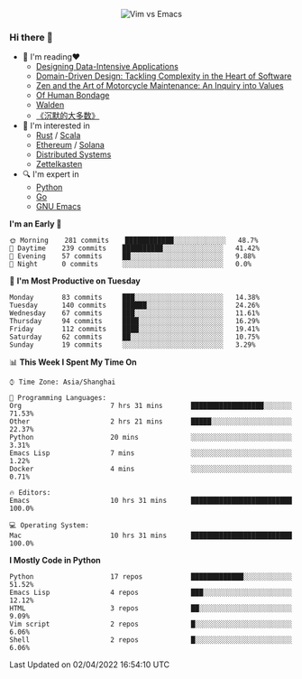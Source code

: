 <p align="center">
    <img src="https://gist.githubusercontent.com/coldnight/e696baffb094e71c96cb302118878eae/raw/40ea5053a6f66cc65f90f437e4173497da225958/banner.gif" alt="Vim vs Emacs" />
</p>

### Hi there 👋

- 📖 I'm reading❤️
    + [Designing Data-Intensive Applications](https://www.oreilly.com/library/view/designing-data-intensive-applications/9781491903063/)
    + [Domain-Driven Design: Tackling Complexity in the Heart of Software](https://www.dddcommunity.org/book/evans_2003/)
    + [Zen and the Art of Motorcycle Maintenance: An Inquiry into Values](https://en.wikipedia.org/wiki/Zen_and_the_Art_of_Motorcycle_Maintenance)
    + [Of Human Bondage](https://en.wikipedia.org/wiki/Of_Human_Bondage)
    + [Walden](https://en.wikipedia.org/wiki/Walden)
    + [《沉默的大多数》](https://en.wikipedia.org/wiki/Silent_majority)
- 🌱 I'm interested in
    + [Rust](https://www.rust-lang.org/) / [Scala](https://www.scala-lang.org/)
    + [Ethereum](https://ethereum.org/en/) / [Solana](https://solana.com/)
	+ [Distributed Systems](https://www.linuxzen.com/notes/topics/20200320174417_%E5%88%86%E5%B8%83%E5%BC%8F/)
	+ [Zettelkasten](https://www.linuxzen.com/notes/notes/20220120080920-slip_box/)
- 🔍 I'm expert in
    + [Python](https://www.python.org/)
    + [Go](https://go.dev/)
    + [GNU Emacs](https://www.gnu.org/software/emacs/)

<!--START_SECTION:waka-->
**I'm an Early 🐤** 

```text
🌞 Morning    281 commits    ████████████░░░░░░░░░░░░░   48.7% 
🌆 Daytime    239 commits    ██████████░░░░░░░░░░░░░░░   41.42% 
🌃 Evening    57 commits     ██░░░░░░░░░░░░░░░░░░░░░░░   9.88% 
🌙 Night      0 commits      ░░░░░░░░░░░░░░░░░░░░░░░░░   0.0%

```
📅 **I'm Most Productive on Tuesday** 

```text
Monday       83 commits     ███░░░░░░░░░░░░░░░░░░░░░░   14.38% 
Tuesday      140 commits    ██████░░░░░░░░░░░░░░░░░░░   24.26% 
Wednesday    67 commits     ███░░░░░░░░░░░░░░░░░░░░░░   11.61% 
Thursday     94 commits     ████░░░░░░░░░░░░░░░░░░░░░   16.29% 
Friday       112 commits    ████░░░░░░░░░░░░░░░░░░░░░   19.41% 
Saturday     62 commits     ██░░░░░░░░░░░░░░░░░░░░░░░   10.75% 
Sunday       19 commits     ░░░░░░░░░░░░░░░░░░░░░░░░░   3.29%

```


📊 **This Week I Spent My Time On** 

```text
⌚︎ Time Zone: Asia/Shanghai

💬 Programming Languages: 
Org                      7 hrs 31 mins       ██████████████████░░░░░░░   71.53% 
Other                    2 hrs 21 mins       █████░░░░░░░░░░░░░░░░░░░░   22.37% 
Python                   20 mins             ░░░░░░░░░░░░░░░░░░░░░░░░░   3.31% 
Emacs Lisp               7 mins              ░░░░░░░░░░░░░░░░░░░░░░░░░   1.22% 
Docker                   4 mins              ░░░░░░░░░░░░░░░░░░░░░░░░░   0.71%

🔥 Editors: 
Emacs                    10 hrs 31 mins      █████████████████████████   100.0%

💻 Operating System: 
Mac                      10 hrs 31 mins      █████████████████████████   100.0%

```

**I Mostly Code in Python** 

```text
Python                   17 repos            █████████████░░░░░░░░░░░░   51.52% 
Emacs Lisp               4 repos             ███░░░░░░░░░░░░░░░░░░░░░░   12.12% 
HTML                     3 repos             ██░░░░░░░░░░░░░░░░░░░░░░░   9.09% 
Vim script               2 repos             █░░░░░░░░░░░░░░░░░░░░░░░░   6.06% 
Shell                    2 repos             █░░░░░░░░░░░░░░░░░░░░░░░░   6.06%

```



 Last Updated on 02/04/2022 16:54:10 UTC
<!--END_SECTION:waka-->
